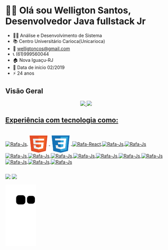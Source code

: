  
#    👨‍💻 Olá sou Welligton Santos, Desenvolvedor Java fullstack Jr
-    👨‍🎓 Análise e Desenvolvimento de Sistema 
-    📚 Centro Universitário Carioca(Unicarioca)
-    📧 welligtoncos@gmail.com
-    📞 (61)999560044
-    🏠 Nova Iguaçu-RJ
-    📅 Data de início 02/2019
-    ⚡ 24 anos 

##  Visão Geral
<div align="center">
  <a href="https://github.com/rafaballerini">
  <img height="180em" src="https://github-readme-stats.vercel.app/api?username=developerWelligton&show_icons=true&theme=dracula&include_all_commits=true&count_private=true"/>
  <img height="180em" src="https://github-readme-stats.vercel.app/api/top-langs/?username=developerWelligton&layout=compact&langs_count=7&theme=dracula"/>
</div>
  
##   Experiência com tecnologia como:
  <div style="display: inline_block"><br>
   <img align="center" alt="Rafa-Js" height="55" width="175" src="https://img.shields.io/badge/JavaScript-323330?style=for-the-badge&logo=javascript&logoColor=F7DF1E">
   <img align="center" alt="Rafa-HTML" height="55" width="65"  src="https://raw.githubusercontent.com/devicons/devicon/master/icons/html5/html5-original.svg">
   <img align="center" alt="Rafa-CSS" height="55" width="65"  src="https://raw.githubusercontent.com/devicons/devicon/master/icons/css3/css3-original.svg"> 
   <img align="center" alt="Rafa-React" height="55" width="175"  src="https://img.shields.io/badge/Node.js-43853D?style=for-the-badge&logo=node.js&logoColor=white">
   
   <img align="center" alt="Rafa-Js" height="55" width="175" src="https://img.shields.io/badge/HTML-239120?style=for-the-badge&logo=html5&logoColor=white">
   <img align="center" alt="Rafa-Js" height="55" width="175" src="https://img.shields.io/badge/CSS-239120?&style=for-the-badge&logo=css3&logoColor=white">
   <img align="center" alt="Rafa-Js" height="55" width="175" src="https://img.shields.io/badge/C-00599C?style=for-the-badge&logo=c&logoColor=white">
   <img align="center" alt="Rafa-Js" height="55" width="175" src="https://img.shields.io/badge/C%2B%2B-00599C?style=for-the-badge&logo=c%2B%2B&logoColor=white">
   <img align="center" alt="Rafa-Js" height="55" width="175" src="https://img.shields.io/badge/Java-ED8B00?style=for-the-badge&logo=java&logoColor=white">
   <img align="center" alt="Rafa-Js" height="55" width="175" src="https://img.shields.io/badge/PHP-777BB4?style=for-the-badge&logo=php&logoColor=white">
   <img align="center" alt="Rafa-Js" height="55" width="175" src="https://img.shields.io/badge/React-20232A?style=for-the-badge&logo=react&logoColor=61DAFB">
   <img align="center" alt="Rafa-Js" height="55" width="175" src="https://img.shields.io/badge/Vue.js-35495E?style=for-the-badge&logo=vue.js&logoColor=4FC08D">
   <img align="center" alt="Rafa-Js" height="55" width="175" src="https://img.shields.io/badge/Bootstrap-563D7C?style=for-the-badge&logo=bootstrap&logoColor=white">  
   <img align="center" alt="Rafa-Js" height="55" width="175" src="https://img.shields.io/badge/PostgreSQL-316192?style=for-the-badge&logo=postgresql&logoColor=white">
   <img align="center" alt="Rafa-Js" height="55" width="175" src="https://img.shields.io/badge/MySQL-00000F?style=for-the-badge&logo=mysql&logoColor=white">
   <img align="center" alt="Rafa-Js" height="55" width="175" src="https://img.shields.io/badge/Spring-6DB33F?style=for-the-badge&logo=spring&logoColor=white">
 
</div> 

 
  
  ##
 
<div> 
   
   
 	 
  
  <a href = "mailto:welligtoncos@gmail.com"><img src="https://img.shields.io/badge/-Gmail-%23333?style=for-the-badge&logo=gmail&logoColor=white" target="_blank"></a>
  <a href="https://www.linkedin.com/in/welligton-sant/" target="_blank"><img src="https://img.shields.io/badge/-LinkedIn-%230077B5?style=for-the-badge&logo=linkedin&logoColor=white" target="_blank"></a> 
 
  ![Snake animation](https://github.com/rafaballerini/rafaballerini/blob/output/github-contribution-grid-snake.svg)
 
</div>
 
